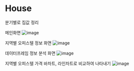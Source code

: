 # House
분기별로 집값 정리

메인화면
![image](https://user-images.githubusercontent.com/96038765/161719804-620c8ab8-3708-448c-ba52-a1d07d65421f.png)

지역별 오피스텔 정보 화면
![image](https://user-images.githubusercontent.com/96038765/161719976-7bcda341-e4c3-4b57-8345-4761cdfb7712.png)

데이터프레임 정보 분석 화면
![image](https://user-images.githubusercontent.com/96038765/161720213-9d757621-3278-43f4-92a0-ae9fe83e0f93.png)

지역별 오피스텔 가격 바차트, 라인차트로 비교하여 나타내기 
![image](https://user-images.githubusercontent.com/96038765/161720421-1a55d352-8fe0-4d69-9954-4af1094b9498.png)
